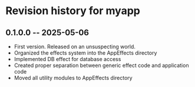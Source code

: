 # Revision history for myapp

## 0.1.0.0 -- 2025-05-06

* First version. Released on an unsuspecting world.
* Organized the effects system into the AppEffects directory
* Implemented DB effect for database access
* Created proper separation between generic effect code and application code
* Moved all utility modules to AppEffects directory

